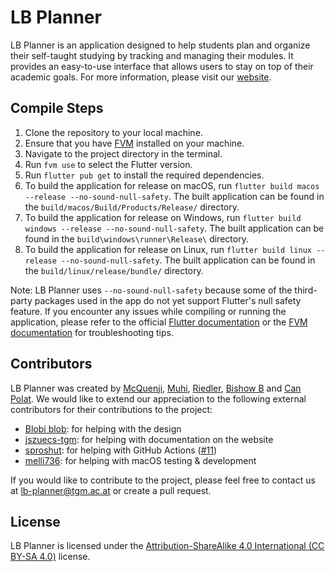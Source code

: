 # LB Planner

LB Planner is an application designed to help students plan and organize their self-taught studying by tracking and managing their modules. It provides an easy-to-use interface that allows users to stay on top of their academic goals. For more information, please visit our [website](https://projekte.tgm.ac.at/lb-planner/).

## Compile Steps

1. Clone the repository to your local machine.
2. Ensure that you have [FVM](https://fvm.app/docs/getting_started/installation/) installed on your machine.
3. Navigate to the project directory in the terminal.
4. Run `fvm use` to select the Flutter version.
5. Run `flutter pub get` to install the required dependencies.
6. To build the application for release on macOS, run `flutter build macos --release --no-sound-null-safety`. The built application can be found in the `build/macos/Build/Products/Release/` directory.
7. To build the application for release on Windows, run `flutter build windows --release --no-sound-null-safety`. The built application can be found in the `build\windows\runner\Release\` directory.
8. To build the application for release on Linux, run `flutter build linux --release --no-sound-null-safety`. The built application can be found in the `build/linux/release/bundle/` directory.

Note: LB Planner uses `--no-sound-null-safety` because some of the third-party packages used in the app do not yet support Flutter's null safety feature. If you encounter any issues while compiling or running the application, please refer to the official [Flutter documentation](https://flutter.dev/docs) or the [FVM documentation](https://fvm.app) for troubleshooting tips.

## Contributors
LB Planner was created by [McQuenji](https://github.com/bmceachnie), [Muhi](https://github.com/mkocagoel), [Riedler](https://github.com/RiedleroD), [Bishow B](https://github.com/officialbishowb) and [Can Polat](https://github.com/cpolat-tgm). We would like to extend our appreciation to the following external contributors for their contributions to the project:

- [Blobi blob](https://github.com/Blobii): for helping with the design
- [jszuecs-tgm](https://github.com/Jszuecs): for helping with documentation on the website
- [sproshut](https://github.com/sproshut): for helping with GitHub Actions ([#11](https://github.com/necodeIT/lb_planner/pull/11))
- [melli736](https://github.com/melli736): for helping with macOS testing & development

If you would like to contribute to the project, please feel free to contact us at lb-planner@tgm.ac.at or create a pull request.

## License

LB Planner is licensed under the [Attribution-ShareAlike 4.0 International (CC BY-SA 4.0)](https://creativecommons.org/licenses/by-sa/4.0/) license.
